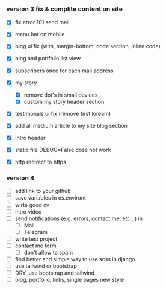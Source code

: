 ### version 3 fix & complite content on site

- [X] fix error 101 send mail
- [X] menu bar on mobile
- [X] blog ui fix (with, margin-bottom, code section, inline code)
- [X] blog and portfolio list view
- [X] subscribers once for each mail address
- [X] my story
    - [X] remove dot's in smail devices
    - [X] custom my story header section
- [X] testimonals ui fix (remove first loream)
- [X] add all medium article to my site blog section
- [X] intro header 
- [X] static file DEBUG=False dose not work
- [X] http redirect to https



### version 4

- [ ] add link to your github
- [ ] save variables in os.environt
- [ ] wirte good cv
- [ ] intro video 
- [ ] send notifications (e.g. errors, contact me, etc...) in
    - [ ] Mail
    - [ ] Telegram
- [ ] write test project
- [ ] contact me form 
    - [ ] don't allow to spam
- [ ] find better and simple way to use scss in django
- [ ] use tailwind or bootstrap
- [ ] DRY, use bootstrap and tailwind
- [ ] blog, portfolio, links, single pages new style 